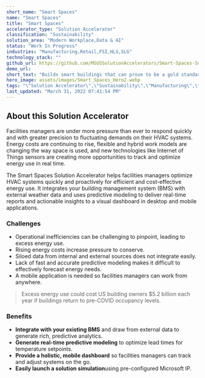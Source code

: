 ```yaml
---
short_name: "Smart Spaces"
name: "Smart Spaces"
title: "Smart Spaces"
accelerator_type: "Solution Accelerator"
classification: "Sustainability"
solution_area: "Modern Workplace,Data & AI"
status: "Work In Progress"
industries: "Manufacturing,Retail,FSI,HLS,SLG"
technology_stack: ""
github_url: https://github.com/MSUSSolutionAccelerators/Smart-Spaces-Sustainability-Solution-Accelerator
demo_url: 
short_text: "Builds smart buildings that can prove to be a gold standard in reducing environment impact and cost by driving energy efficiency, green purchasing, waste diversion, and water efficiency"
hero_image: assets/images/Smart_Spaces_Hero2.webp
tags: "\"Solution Accelerator\",\"Sustainability\",\"Manufacturing\",\"Retail\",\"FSI\",\"HLS\",\"SLG\""
last_updated: "March 31, 2022 07:41:54 PM"
---
```

## About this Solution Accelerator

Facilities managers are under more pressure than ever to respond quickly and with greater precision to fluctuating demands on their HVAC systems. Energy costs are continuing to rise, flexible and hybrid work models are changing the way space is used, and new technologies like Internet of Things sensors are creating more opportunities to track and optimize energy use in real time.

The Smart Spaces Solution Accelerator helps facilities managers optimize HVAC systems quickly and proactively for efficient and cost-effective energy use. It integrates your building management system (BMS) with external weather data and uses predictive modeling to deliver real-time reports and actionable insights to a visual dashboard in desktop and mobile applications.

### Challenges

* Operational inefficiencies can be challenging to pinpoint, leading to excess energy use.
* Rising energy costs increase pressure to conserve.
* Siloed data from internal and external sources does not integrate easily.
* Lack of fast and accurate predictive modeling makes it difficult to effectively forecast energy needs.
* A mobile application is needed so facilities managers can work from anywhere.

> Excess energy use could cost US building owners $5.2 billion each year if buildings return to pre-COVID occupancy levels.

### Benefits

* **Integrate with your existing BMS** and draw from external data to generate rich, predictive analytics.
* **Generate real-time predictive modeling** to optimize lead times for temperature setpoints.
* **Provide a holistic, mobile dashboard** so facilities managers can track and adjust systems on the go.
* **Easily launch a solution simulation**using pre-configured Microsoft IP.
